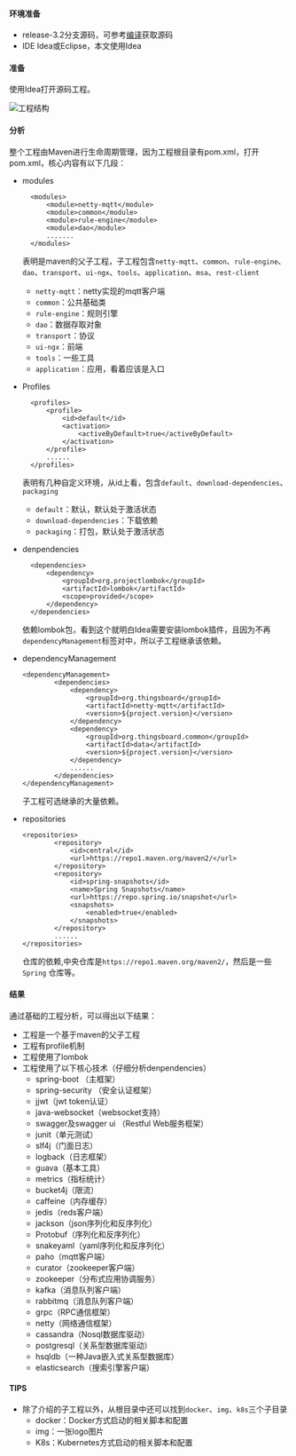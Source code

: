 #### 环境准备

- release-3.2分支源码，可参考[编译](编译.md)获取源码
- IDE Idea或Eclipse，本文使用Idea

#### 准备

使用Idea打开源码工程。

![工程结构](../../image/工程结构.png)



#### 分析

整个工程由Maven进行生命周期管理，因为工程根目录有pom.xml，打开pom.xml，核心内容有以下几段：

- modules

  ```
    <modules>
        <module>netty-mqtt</module>
        <module>common</module>
        <module>rule-engine</module>
        <module>dao</module>
        .......
    </modules>
  ```

  表明是maven的父子工程，子工程包含`netty-mqtt`、`common`、`rule-engine`、`dao`、`transport`、`ui-ngx`、`tools`、`application`、`msa`、`rest-client`

  - `netty-mqtt`：netty实现的mqtt客户端
  - `common`：公共基础类
  - `rule-engine`：规则引擎
  - `dao`：数据存取对象
  - `transport`：协议
  - `ui-ngx`：前端
  - `tools`：一些工具
  -  `application`：应用，看着应该是入口

- Profiles
  ```
    <profiles>
        <profile>
            <id>default</id>
            <activation>
                <activeByDefault>true</activeByDefault>
            </activation>
        </profile>
        ......
    </profiles>
  ```
  表明有几种自定义环境，从id上看，包含`default`、`download-dependencies`、`packaging`
  - `default`：默认，默认处于激活状态
  - `download-dependencies`：下载依赖
  - `packaging`：打包，默认处于激活状态
  
- denpendencies
  ```
    <dependencies>
        <dependency>
            <groupId>org.projectlombok</groupId>
            <artifactId>lombok</artifactId>
            <scope>provided</scope>
        </dependency>
    </dependencies>
  ```
  依赖lombok包，看到这个就明白Idea需要安装lombok插件，且因为不再`dependencyManagement`标签对中，所以子工程继承该依赖。
  
- dependencyManagement

  ```
  <dependencyManagement>
          <dependencies>
              <dependency>
                  <groupId>org.thingsboard</groupId>
                  <artifactId>netty-mqtt</artifactId>
                  <version>${project.version}</version>
              </dependency>
              <dependency>
                  <groupId>org.thingsboard.common</groupId>
                  <artifactId>data</artifactId>
                  <version>${project.version}</version>
              </dependency>
              ......
          </dependencies>
  </dependencyManagement>        
  ```

  子工程可选继承的大量依赖。

- repositories

  ```
  <repositories>
          <repository>
              <id>central</id>
              <url>https://repo1.maven.org/maven2/</url>
          </repository>
          <repository>
              <id>spring-snapshots</id>
              <name>Spring Snapshots</name>
              <url>https://repo.spring.io/snapshot</url>
              <snapshots>
                  <enabled>true</enabled>
              </snapshots>
          </repository>
          ......
  </repositories>
  ```
  
  仓库的依赖,中央仓库是`https://repo1.maven.org/maven2/`，然后是一些`Spring` 仓库等。



#### 结果

通过基础的工程分析，可以得出以下结果：

- 工程是一个基于maven的父子工程
- 工程有profile机制
- 工程使用了lombok
- 工程使用了以下核心技术（仔细分析denpendencies）
  - spring-boot （主框架）
  - spring-security （安全认证框架）
  - jjwt（jwt token认证）
  - java-websocket（websocket支持）
  - swagger及swagger ui （Restful Web服务框架）
  - junit（单元测试）
  - slf4j（门面日志）
  - logback（日志框架）
  - guava（基本工具）
  - metrics（指标统计）
  - bucket4j（限流）
  - caffeine（内存缓存）
  - jedis（reds客户端）
  - jackson（json序列化和反序列化）
  - Protobuf（序列化和反序列化）
  - snakeyaml（yaml序列化和反序列化）
  - paho（mqtt客户端）
  - curator（zookeeper客户端）
  - zookeeper（分布式应用协调服务）
  - kafka（消息队列客户端）
  - rabbitmq（消息队列客户端）
  - grpc（RPC通信框架）
  - netty（网络通信框架）
  - cassandra（Nosql数据库驱动）
  - postgresql（关系型数据库驱动）
  - hsqldb（一种Java嵌入式关系型数据库）
  - elasticsearch（搜索引擎客户端）

#### TIPS

- 除了介绍的子工程以外，从根目录中还可以找到`docker`、`img`、`k8s`三个子目录
  - docker：Docker方式启动的相关脚本和配置
  - img：一张logo图片
  - K8s：Kubernetes方式启动的相关脚本和配置





